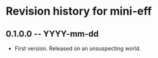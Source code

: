 # Revision history for mini-eff

## 0.1.0.0 -- YYYY-mm-dd

* First version. Released on an unsuspecting world.
